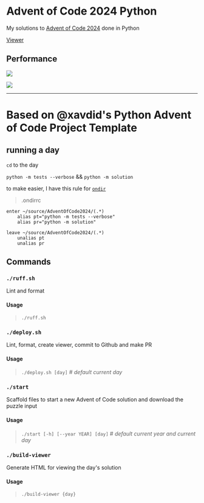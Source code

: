 # Advent of Code 2024 Python

My solutions to [Advent of Code 2024](https://adventofcode.com/2024) done in Python

[Viewer](https://sergiorgiraldo.github.io/AdventOfCode2024/viewer/)

## Performance

![](https://img.shields.io/badge/day%20📅-24-blue)
 
![](https://img.shields.io/badge/stars%20⭐-50-yellow)

---

# Based on @xavdid's Python Advent of Code Project Template

## running a day

`cd` to the day

`python -m tests --verbose` && `python -m solution`

to make easier, I have this rule for [`ondir`](https://github.com/alecthomas/ondir) 

> .ondirrc

```
enter ~/source/AdventOfCode2024/(.*)
    alias pt="python -m tests --verbose"
    alias pr="python -m solution"

leave ~/source/AdventOfCode2024/(.*)
    unalias pt
    unalias pr
```

## Commands

### `./ruff.sh` 

Lint and format

#### Usage

> `./ruff.sh`

### `./deploy.sh` 

Lint, format, create viewer, commit to Github and make PR

#### Usage

> `./deploy.sh [day]` # *default current day*

### `./start` 

Scaffold files to start a new Advent of Code solution and download the puzzle input

#### Usage

> `./start [-h] [--year YEAR] [day]` # *default current year and current day*

### `./build-viewer` 

Generate HTML for viewing the day's solution

#### Usage

> `./build-viewer {day}`

